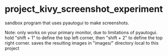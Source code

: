 # project_kivy_screenshot_experiment
sandbox program that uses pyautogui to make screenshots.

Note: only works on your primary monitor, due to limitations of pyautogui.
hold "shift + 1" to define the top left corner, then "shift + 2" to define the top right corner. saves the resulting images in "images/" directory local to this project
